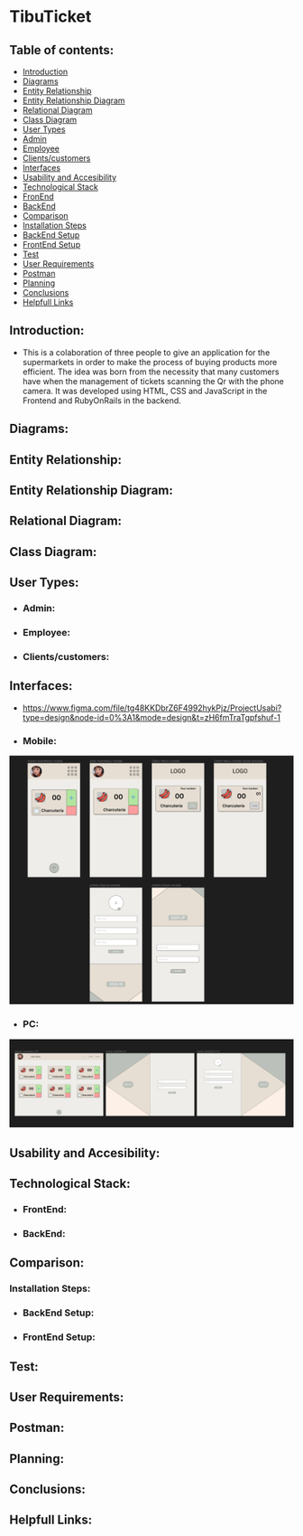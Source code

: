 # TibuTicket 

## Table of contents:

- [Introduction](#introduction)
- [Diagrams](#diagrams)
- [Entity Relationship](#entity-relationship)
- [Entity Relationship Diagram](#entity-relationship-diagram)
- [Relational Diagram](#relational-diagram)
- [Class Diagram](#class-diagram)
- [User Types](#user-types)
- [Admin](#admin)
- [Employee](#employee)
- [Clients/customers](#clientscustomers)
- [Interfaces](#interfaces)
- [Usability and Accesibility](#usability-and-accesibility)
- [Technological Stack](#technological-stack)
- [FronEnd](#frontend)
- [BackEnd](#backend)
- [Comparison](#comparison)
- [Installation Steps](#installation-steps)
- [BackEnd Setup](#backend-setup)
- [FrontEnd Setup](#frontend-setup)
- [Test](#test)
- [User Requirements](#user-requirements)
- [Postman](#postman)
- [Planning](#planning)
- [Conclusions](#conclusions)
- [Helpfull Links](#helpfull-links)

## Introduction:
- This is a colaboration of three people to give an  application for the supermarkets in order to make the  process of buying products more efficient. The idea was born from the necessity that many customers have when the management of tickets scanning the Qr with the phone camera. It was developed using HTML, CSS and JavaScript in the Frontend and RubyOnRails in the backend.

## Diagrams:

## Entity Relationship:

## Entity Relationship Diagram:

## Relational Diagram:

## Class Diagram:

## User Types:

- ### Admin:

- ### Employee:

- ### Clients/customers:

## Interfaces:
- https://www.figma.com/file/tg48KKDbrZ6F4992hykPjz/ProjectUsabi?type=design&node-id=0%3A1&mode=design&t=zH6fmTraTgpfshuf-1
- ### Mobile:
 ![Mobile](readme_assets/MobileInterface.png)

- ### PC:
 ![PC](readme_assets/PCInterface.png)

## Usability and Accesibility:

## Technological Stack:

- ### FrontEnd:

- ### BackEnd:

## Comparison:

### Installation Steps:

- ### BackEnd Setup:

- ### FrontEnd Setup:

## Test:

## User Requirements:

## Postman:

## Planning:

## Conclusions:

## Helpfull Links: